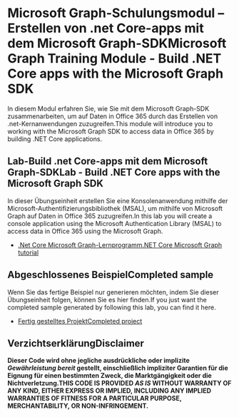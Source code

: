 # <a name="microsoft-graph-training-module---build-net-core-apps-with-the-microsoft-graph-sdk"></a><span data-ttu-id="cf500-101">Microsoft Graph-Schulungsmodul – Erstellen von .net Core-apps mit dem Microsoft Graph-SDK</span><span class="sxs-lookup"><span data-stu-id="cf500-101">Microsoft Graph Training Module - Build .NET Core apps with the Microsoft Graph SDK</span></span>

<span data-ttu-id="cf500-102">In diesem Modul erfahren Sie, wie Sie mit dem Microsoft Graph-SDK zusammenarbeiten, um auf Daten in Office 365 durch das Erstellen von .net-Kernanwendungen zuzugreifen.</span><span class="sxs-lookup"><span data-stu-id="cf500-102">This module will introduce you to working with the Microsoft Graph SDK to access data in Office 365 by building .NET Core applications.</span></span>

## <a name="lab---build-net-core-apps-with-the-microsoft-graph-sdk"></a><span data-ttu-id="cf500-103">Lab-Build .net Core-apps mit dem Microsoft Graph-SDK</span><span class="sxs-lookup"><span data-stu-id="cf500-103">Lab - Build .NET Core apps with the Microsoft Graph SDK</span></span>

<span data-ttu-id="cf500-104">In dieser Übungseinheit erstellen Sie eine Konsolenanwendung mithilfe der Microsoft-Authentifizierungsbibliothek (MSAL), um mithilfe von Microsoft Graph auf Daten in Office 365 zuzugreifen.</span><span class="sxs-lookup"><span data-stu-id="cf500-104">In this lab you will create a console application using the Microsoft Authentication Library (MSAL) to access data in Office 365 using the Microsoft Graph.</span></span>

- [<span data-ttu-id="cf500-105">.Net Core Microsoft Graph-Lernprogramm</span><span class="sxs-lookup"><span data-stu-id="cf500-105">.NET Core Microsoft Graph tutorial</span></span>](https://docs.microsoft.com/graph/tutorials/dotnet-core)

## <a name="completed-sample"></a><span data-ttu-id="cf500-106">Abgeschlossenes Beispiel</span><span class="sxs-lookup"><span data-stu-id="cf500-106">Completed sample</span></span>

<span data-ttu-id="cf500-107">Wenn Sie das fertige Beispiel nur generieren möchten, indem Sie dieser Übungseinheit folgen, können Sie es hier finden.</span><span class="sxs-lookup"><span data-stu-id="cf500-107">If you just want the completed sample generated by following this lab, you can find it here.</span></span>

- [<span data-ttu-id="cf500-108">Fertig gestelltes Projekt</span><span class="sxs-lookup"><span data-stu-id="cf500-108">Completed project</span></span>](demo)

## <a name="disclaimer"></a><span data-ttu-id="cf500-109">Verzichtserklärung</span><span class="sxs-lookup"><span data-stu-id="cf500-109">Disclaimer</span></span>

<span data-ttu-id="cf500-110">**Dieser Code wird ohne jegliche ausdrückliche oder implizite _Gewährleistung bereit_ gestellt, einschließlich impliziter Garantien für die Eignung für einen bestimmten Zweck, die Marktgängigkeit oder die Nichtverletzung.**</span><span class="sxs-lookup"><span data-stu-id="cf500-110">**THIS CODE IS PROVIDED _AS IS_ WITHOUT WARRANTY OF ANY KIND, EITHER EXPRESS OR IMPLIED, INCLUDING ANY IMPLIED WARRANTIES OF FITNESS FOR A PARTICULAR PURPOSE, MERCHANTABILITY, OR NON-INFRINGEMENT.**</span></span>
